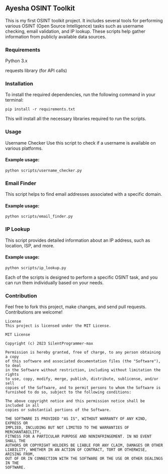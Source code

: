 ## Ayesha OSINT Toolkit
This is my first OSINT toolkit project. It includes several tools for performing various OSINT (Open Source Intelligence) tasks such as username checking, email validation, and IP lookup. These scripts help gather information from publicly available data sources.

### Requirements
Python 3.x

requests library (for API calls)

### Installation
To install the required dependencies, run the following command in your terminal:
```
pip install -r requirements.txt
```

This will install all the necessary libraries required to run the scripts.

### Usage
Username Checker
Use this script to check if a username is available on various platforms.

#### Example usage:
```
python scripts/username_checker.py
```
### Email Finder
This script helps to find email addresses associated with a specific domain.

#### Example usage:
```
python scripts/email_finder.py
``` 

### IP Lookup
This script provides detailed information about an IP address, such as location, ISP, and more.

#### Example usage:
```
python scripts/ip_lookup.py
``` 

Each of the scripts is designed to perform a specific OSINT task, and you can run them individually based on your needs.

### Contribution
Feel free to fork this project, make changes, and send pull requests. Contributions are welcome!

```
License
This project is licensed under the MIT License.

MIT License

Copyright (c) 2023 SilentProgrammer-max

Permission is hereby granted, free of charge, to any person obtaining a copy  
of this software and associated documentation files (the "Software"), to deal  
in the Software without restriction, including without limitation the rights  
to use, copy, modify, merge, publish, distribute, sublicense, and/or sell  
copies of the Software, and to permit persons to whom the Software is  
furnished to do so, subject to the following conditions:

The above copyright notice and this permission notice shall be included in all  
copies or substantial portions of the Software.

THE SOFTWARE IS PROVIDED "AS IS", WITHOUT WARRANTY OF ANY KIND, EXPRESS OR  
IMPLIED, INCLUDING BUT NOT LIMITED TO THE WARRANTIES OF MERCHANTABILITY,  
FITNESS FOR A PARTICULAR PURPOSE AND NONINFRINGEMENT. IN NO EVENT SHALL THE  
AUTHORS OR COPYRIGHT HOLDERS BE LIABLE FOR ANY CLAIM, DAMAGES OR OTHER  
LIABILITY, WHETHER IN AN ACTION OF CONTRACT, TORT OR OTHERWISE, ARISING FROM,  
OUT OF OR IN CONNECTION WITH THE SOFTWARE OR THE USE OR OTHER DEALINGS IN THE  
SOFTWARE.
```


